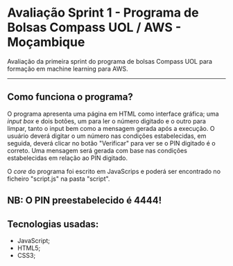 # Avaliação Sprint 1 - Programa de Bolsas Compass UOL / AWS - Moçambique

Avaliação da primeira sprint do programa de bolsas Compass UOL para formação em machine learning para AWS.

***

## Como funciona o programa?

O programa apresenta uma página em HTML como interface gráfica; uma <i>input box</i> e dois botões, um para ler o número digitado e o outro para limpar, tanto o input bem como a mensagem gerada após a execução.
O usuário deverá digitar o um número nas condições estabelecidas, em seguida, deverá clicar no botão "Verificar" para ver se o PIN digitado é o correto.
Uma mensagem será gerada com base nas condições estabelecidas em relação ao PIN digitado.

O <i>core</i> do programa foi escrito em JavaScrips e poderá ser encontrado no ficheiro "script.js" na pasta "script".

## NB: O PIN preestabelecido é 4444!

## Tecnologias usadas:
- JavaScript;
- HTML5;
- CSS3; 
